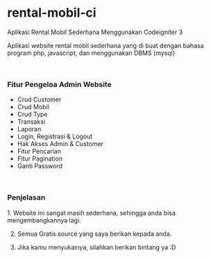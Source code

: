 # rental-mobil-ci
Aplikasi Rental Mobil Sederhana Menggunakan Codeigniter 3
<br>
<p>Aplikasi website rental mobil sederhana yang di buat dengan bahasa program php, javascript, dan menggunakan DBMS (mysql)</p>
<br>
<h3>Fitur Pengeloa Admin Website</h3>
<ul>
	<li>Crud Customer</li>
	<li>Crud Mobil</li>
	<li>Crud Type</li>
	<li>Transaksi</li>
  <li>Laporan</li>
  <li>Login, Registrasi & Logout</li>
  <li>Hak Akses Admin & Customer</li>
  <li>Fitur Pencarian</li>
  <li>Fitur Pagination</li>
  <li>Ganti Password</li>
</ul>
<br>
<h3>Penjelasan</h3>
1. Website ini sangat masih sederhana, sehingga anda bisa mengembangkannya lagi.

2. Semua Gratis source yang saya berikan kepada anda.

3. Jika kamu menyukainya, silahkan berikan bintang ya :D
